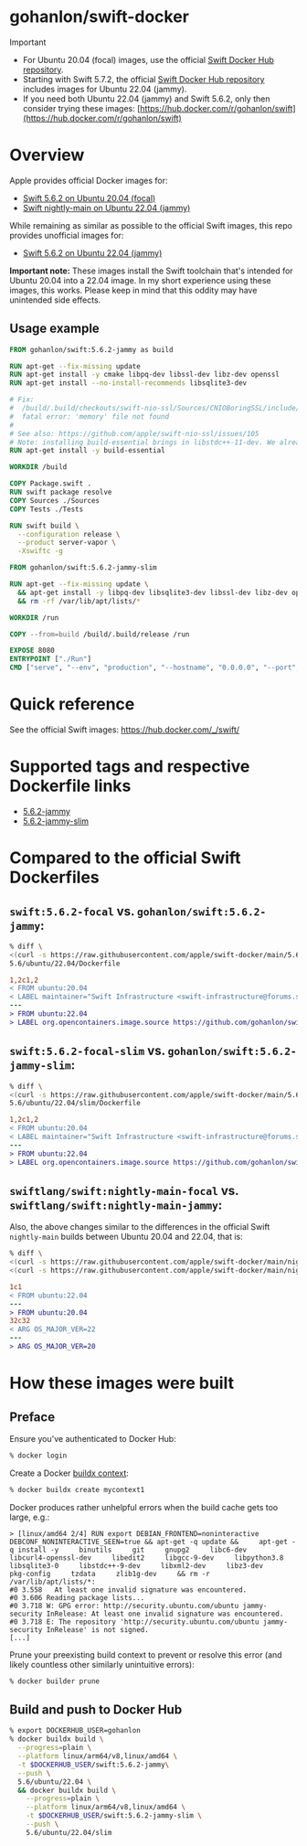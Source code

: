 # gohanlon/swift-docker

> [!IMPORTANT]
> * For Ubuntu 20.04 (focal) images, use the official [Swift Docker Hub repository](https://hub.docker.com/_/swift/).
> * Starting with Swift 5.7.2, the official [Swift Docker Hub repository](https://hub.docker.com/_/swift/) includes images for Ubuntu 22.04 (jammy).
> * If you need both Ubuntu 22.04 (jammy) and Swift 5.6.2, only then consider trying these images: [https://hub.docker.com/r/gohanlon/swift](https://hub.docker.com/r/gohanlon/swift)

# Overview

Apple provides official Docker images for:

* [Swift 5.6.2 on Ubuntu 20.04 (focal)](https://github.com/apple/swift-docker/tree/main/5.6/ubuntu/20.04)
* [Swift nightly-main on Ubuntu 22.04 (jammy)](https://github.com/apple/swift-docker/tree/main/nightly-main/ubuntu/22.04)

While remaining as similar as possible to the official Swift images, this repo
provides unofficial images for:

* [Swift 5.6.2 on Ubuntu 22.04 (jammy)](https://github.com/gohanlon/swift-docker/tree/main/5.6/ubuntu/22.04)

**Important note:** These images install the Swift toolchain that's intended for
Ubuntu 20.04 into a 22.04 image. In my short experience using these images, this
works. Please keep in mind that this oddity may have unintended side effects.

## Usage example

``` Dockerfile
FROM gohanlon/swift:5.6.2-jammy as build

RUN apt-get --fix-missing update
RUN apt-get install -y cmake libpq-dev libssl-dev libz-dev openssl
RUN apt-get install --no-install-recommends libsqlite3-dev

# Fix:
#  /build/.build/checkouts/swift-nio-ssl/Sources/CNIOBoringSSL/include/CNIOBoringSSL_base.h:500:10:
#  fatal error: 'memory' file not found
#
# See also: https://github.com/apple/swift-nio-ssl/issues/105
# Note: installing build-essential brings in libstdc++-11-dev. We already have libstdc++-9-dev from the base image.
RUN apt-get install -y build-essential

WORKDIR /build

COPY Package.swift .
RUN swift package resolve
COPY Sources ./Sources
COPY Tests ./Tests

RUN swift build \
  --configuration release \
  --product server-vapor \
  -Xswiftc -g

FROM gohanlon/swift:5.6.2-jammy-slim

RUN apt-get --fix-missing update \
  && apt-get install -y libpq-dev libsqlite3-dev libssl-dev libz-dev openssl \
  && rm -rf /var/lib/apt/lists/*

WORKDIR /run

COPY --from=build /build/.build/release /run

EXPOSE 8080
ENTRYPOINT ["./Run"]
CMD ["serve", "--env", "production", "--hostname", "0.0.0.0", "--port", "8080"]
```

# Quick reference

See the official Swift images: https://hub.docker.com/_/swift/

# Supported tags and respective Dockerfile links

* [5.6.2-jammy](https://github.com/gohanlon/swift-docker/blob/main/5.6/ubuntu/22.04/Dockerfile)
* [5.6.2-jammy-slim](https://github.com/gohanlon/swift-docker/blob/main/5.6/ubuntu/22.04/slim/Dockerfile)

# Compared to the official Swift Dockerfiles

## `swift:5.6.2-focal` vs. `gohanlon/swift:5.6.2-jammy`:

``` sh
% diff \
<(curl -s https://raw.githubusercontent.com/apple/swift-docker/main/5.6/ubuntu/20.04/Dockerfile) \
5.6/ubuntu/22.04/Dockerfile
```

``` diff
1,2c1,2
< FROM ubuntu:20.04
< LABEL maintainer="Swift Infrastructure <swift-infrastructure@forums.swift.org>"
---
> FROM ubuntu:22.04
> LABEL org.opencontainers.image.source https://github.com/gohanlon/swift-docker
```

## `swift:5.6.2-focal-slim` vs. `gohanlon/swift:5.6.2-jammy-slim`:

``` sh
% diff \
<(curl -s https://raw.githubusercontent.com/apple/swift-docker/main/5.6/ubuntu/20.04/slim/Dockerfile) \
5.6/ubuntu/22.04/slim/Dockerfile
```

``` diff
1,2c1,2
< FROM ubuntu:20.04
< LABEL maintainer="Swift Infrastructure <swift-infrastructure@forums.swift.org>"
---
> FROM ubuntu:22.04
> LABEL org.opencontainers.image.source https://github.com/gohanlon/swift-docker
```

## `swiftlang/swift:nightly-main-focal` vs. `swiftlang/swift:nightly-main-jammy`:

Also, the above changes similar to the differences in the official Swift
`nightly-main` builds between Ubuntu 20.04 and 22.04, that is:

``` sh
% diff \
<(curl -s https://raw.githubusercontent.com/apple/swift-docker/main/nightly-main/ubuntu/22.04/Dockerfile) \
<(curl -s https://raw.githubusercontent.com/apple/swift-docker/main/nightly-main/ubuntu/20.04/Dockerfile)
```

``` diff
1c1
< FROM ubuntu:22.04
---
> FROM ubuntu:20.04
32c32
< ARG OS_MAJOR_VER=22
---
> ARG OS_MAJOR_VER=20
```

# How these images were built

## Preface

Ensure you've authenticated to Docker Hub:

``` bash
% docker login
```

Create a Docker [buildx
context](https://docs.docker.com/engine/reference/commandline/buildx_create/):

``` bash
% docker buildx create mycontext1
```

Docker produces rather unhelpful errors when the build cache gets too large,
e.g.:

```
> [linux/amd64 2/4] RUN export DEBIAN_FRONTEND=noninteractive DEBCONF_NONINTERACTIVE_SEEN=true && apt-get -q update &&     apt-get -q install -y     binutils     git     gnupg2     libc6-dev     libcurl4-openssl-dev     libedit2     libgcc-9-dev     libpython3.8     libsqlite3-0     libstdc++-9-dev     libxml2-dev     libz3-dev     pkg-config     tzdata     zlib1g-dev     && rm -r /var/lib/apt/lists/*:
#0 3.558   At least one invalid signature was encountered.
#0 3.606 Reading package lists...
#0 3.718 W: GPG error: http://security.ubuntu.com/ubuntu jammy-security InRelease: At least one invalid signature was encountered.
#0 3.718 E: The repository 'http://security.ubuntu.com/ubuntu jammy-security InRelease' is not signed.
[...]
```

Prune your preexisting build context to prevent or resolve this error (and
likely countless other similarly unintuitive errors):

``` bash
% docker builder prune
```

## Build and push to Docker Hub

``` bash
% export DOCKERHUB_USER=gohanlon
% docker buildx build \
  --progress=plain \
  --platform linux/arm64/v8,linux/amd64 \
  -t $DOCKERHUB_USER/swift:5.6.2-jammy\
  --push \
  5.6/ubuntu/22.04 \
  && docker buildx build \
    --progress=plain \
    --platform linux/arm64/v8,linux/amd64 \
    -t $DOCKERHUB_USER/swift:5.6.2-jammy-slim \
    --push \
    5.6/ubuntu/22.04/slim
```
